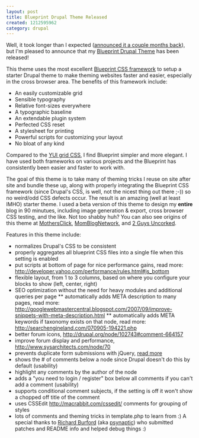 ```yaml
--- 
layout: post
title: Blueprint Drupal Theme Released
created: 1212595962
category: drupal
---
```

Well, it took longer than I expected (<a href="http://drupalmao.com/ted-serbinski-interview">announced it a couple months back</a>), but I'm pleased to announce that my <a href="http://drupal.org/project/blueprint">Blueprint Drupal Theme</a> has been released! 

This theme uses the most excellent <a href="http://code.google.com/p/blueprintcss/">Blueprint CSS framework</a> to setup a starter Drupal theme to make theming websites faster and easier, especially in the cross browser area. The benefits of this framework include:
* An easily customizable grid
* Sensible typography
* Relative font-sizes everywhere
* A typographic baseline
* An extendable plugin system
* Perfected CSS reset
* A stylesheet for printing
* Powerful scripts for customizing your layout
* No bloat of any kind

Compared to the <a href="http://developer.yahoo.com/yui/grids/">YUI grid CSS</a>, I find Blueprint simpler and more elegant. I have used both frameworks on various projects and the Blueprint has consistently been easier and faster to work with.

<!--break-->

The goal of this theme is to take many of theming tricks I reuse on site after site and bundle these up, along with properly integrating the Blueprint CSS framework (since Drupal's CSS, is well, not the nicest thing out there ;-)) so no weird/odd CSS defects occur. The result is an amazing (well at least IMHO) starter theme. I used a beta version of this theme to design my **entire** blog in 90 minutues, including image generation & export, cross browser CSS testing, and the like. Not too shabby huh? You can also see origins of this theme at <a href="http://www.mothersclick.com/">MothersClick</a>, <a href="http://www.momblognetwork.com/">MomBlogNetwork</a>, and <a href="http://2guysuncorked.com/">2 Guys Uncorked</a>.

Features in this theme include:
* normalizes Drupal's CSS to be consistent
* properly aggregates all blueprint CSS files into a single file when this setting is enabled
* put scripts at bottom of page for nice performance gains, read more: http://developer.yahoo.com/performance/rules.html#js_bottom
* flexible layout, from 1 to 3 columns, based on where you configure your blocks to show (left, center, right)
* SEO optimization without the need for heavy modules and additional queries per page
** automatically adds META description to many pages, read more: http://googlewebmastercentral.blogspot.com/2007/09/improve-snippets-with-meta-description.html
** automatically adds META keywords if taxonomy exists on that node, read more: http://searchengineland.com/070905-194221.php
* better forum icons, http://drupal.org/node/102743#comment-664157
* improve forum display and performance, http://www.sysarchitects.com/node/70
* prevents duplicate form submissions with jQuery, <a href="http://tedserbinski.com/2007/01/11/how_to_prevent_duplicate_posts">read more</a>
* shows the # of comments below a node since Drupal doesn't do this by default (usability)
* highlight any comments by the author of the node
* adds a "you need to login / register" box below all comments if you can't add a comment (usability)
* supports conditional comment subjects, if the setting is off it won't show a chopped off title of the comment
* uses CSSEdit http://macrabbit.com/cssedit/ comments for grouping of styles
* lots of comments and theming tricks in template.php to learn from :)
A special thanks to <a href="http://freestylesystems.co.uk/">Richard Burford</a> (aka <a href="http://drupal.org/user/93429">psynaptic</a>) who submitted patches and README info and helped debug things :)
